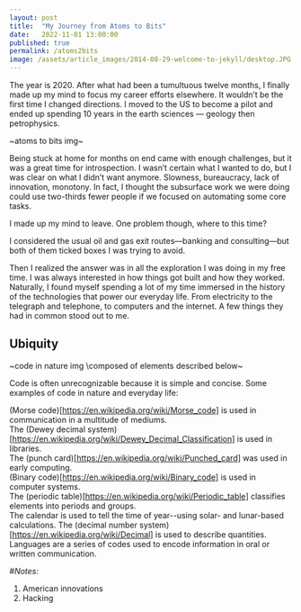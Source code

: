 ```yaml
---
layout: post
title:  "My Journey from Atoms to Bits"
date:   2022-11-01 13:00:00
published: true
permalink: /atoms2bits
image: /assets/article_images/2014-08-29-welcome-to-jekyll/desktop.JPG
---
```


The year is 2020. After what had been a tumultuous twelve months, I finally made up my mind to focus my career efforts elsewhere. It wouldn’t be the first time I changed directions. I moved to the US to become a pilot and ended up spending 10 years in the earth sciences — geology then petrophysics.  

~atoms to bits img~

Being stuck at home for months on end came with enough challenges, but it was a great time for introspection. I wasn’t certain what I wanted to do, but I was clear on what I didn’t want anymore. Slowness, bureaucracy, lack of innovation, monotony. In fact, I thought the subsurface work we were doing could use two-thirds fewer people if we focused on automating some core tasks.  

I made up my mind to leave. One problem though, where to this time?  

I considered the usual oil and gas exit routes—banking and consulting—but both of them ticked boxes I was trying to avoid.  

Then I realized the answer was in all the exploration I was doing in my free time. I was always interested in how things got built and how they worked. Naturally, I found myself spending a lot of my time immersed in the history of the technologies that power our everyday life. From electricity to the telegraph and telephone, to computers and the internet. A few things they had in common stood out to me.  

## Ubiquity  

~code in nature img \composed of elements described below\~

Code is often unrecognizable because it is simple and concise. Some examples of code in nature and everyday life:

(Morse code)[https://en.wikipedia.org/wiki/Morse_code] is used in communication in a multitude of mediums.  
The (Dewey decimal system)[https://en.wikipedia.org/wiki/Dewey_Decimal_Classification] is used in libraries.  
The (punch card)[https://en.wikipedia.org/wiki/Punched_card] was used in early computing.  
(Binary code)[https://en.wikipedia.org/wiki/Binary_code] is used in computer systems.  
The (periodic table)[https://en.wikipedia.org/wiki/Periodic_table] classifies elements into periods and groups.  
The calendar is used to tell the time of year--using solar- and lunar-based calculations. The (decimal number system)[https://en.wikipedia.org/wiki/Decimal] is used to describe quantities.  
Languages are a series of codes used to encode information in oral or written communication.


#_Notes:_
1. American innovations
2. Hacking

